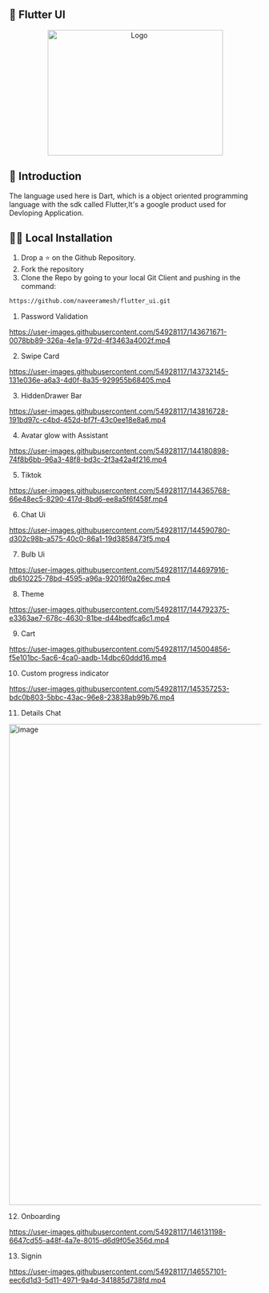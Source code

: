 ## 🎫 Flutter UI   

<p align="center">
  <a href="https://github.com/naveeramesh/fluter_ui">
    <img src="https://user-images.githubusercontent.com/54928117/143818980-1796cdd8-43f2-43c9-915e-d673d77604cb.png" alt="Logo" width="350" height="250">
  </a>
  
## 📝 Introduction
The language used here is Dart, which is a object oriented programming language with the sdk called Flutter,It's a google product used for Devloping Application.

## 🏃‍♀️ Local Installation 
1. Drop a ⭐ on the Github Repository. 
2. Fork the repository 
3. Clone the Repo by going to your local Git Client and pushing in the command: 
```sh
https://github.com/naveeramesh/flutter_ui.git
```

1. Password Validation

https://user-images.githubusercontent.com/54928117/143671671-0078bb89-326a-4e1a-972d-4f3463a4002f.mp4


2. Swipe Card


https://user-images.githubusercontent.com/54928117/143732145-131e036e-a6a3-4d0f-8a35-929955b68405.mp4

3. HiddenDrawer Bar


https://user-images.githubusercontent.com/54928117/143816728-191bd97c-c4bd-452d-bf7f-43c0ee18e8a6.mp4

4. Avatar glow with Assistant
  


https://user-images.githubusercontent.com/54928117/144180898-74f8b6bb-96a3-48f8-bd3c-2f3a42a4f216.mp4

5. Tiktok
  

https://user-images.githubusercontent.com/54928117/144365768-66e48ec5-8290-417d-8bd6-ee8a5f6f458f.mp4


6. Chat Ui
  

https://user-images.githubusercontent.com/54928117/144590780-d302c98b-a575-40c0-86a1-19d3858473f5.mp4

7. Bulb Ui
  
  

https://user-images.githubusercontent.com/54928117/144697916-db610225-78bd-4595-a96a-92016f0a26ec.mp4

8. Theme
  
https://user-images.githubusercontent.com/54928117/144792375-e3363ae7-678c-4630-81be-d44bedfca6c1.mp4

9. Cart

https://user-images.githubusercontent.com/54928117/145004856-f5e101bc-5ac6-4ca0-aadb-14dbc60ddd16.mp4


10. Custom progress indicator
  

https://user-images.githubusercontent.com/54928117/145357253-bdc0b803-5bbc-43ac-96e8-23838ab99b76.mp4

11. Details Chat
  
<img width="958" alt="image" src="https://user-images.githubusercontent.com/54928117/145668236-e616a0c5-e5da-4aa5-86ee-2d1c6504e594.png">

12. Onboarding
  
https://user-images.githubusercontent.com/54928117/146131198-6647cd55-a48f-4a7e-8015-d6d9f05e356d.mp4
  
13. Signin
  
https://user-images.githubusercontent.com/54928117/146557101-eec6d1d3-5d11-4971-9a4d-341885d738fd.mp4


